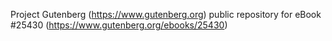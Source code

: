 Project Gutenberg (https://www.gutenberg.org) public repository for eBook #25430 (https://www.gutenberg.org/ebooks/25430)
